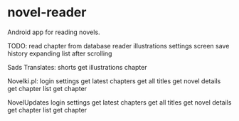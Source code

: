 # novel-reader
Android app for reading novels.

TODO:
read chapter from database
reader illustrations
settings screen
save history
expanding list after scrolling

Sads Translates:
shorts
get illustrations chapter

Novelki.pl:
login
settings
get latest chapters
get all titles
get novel details
get chapter list
get chapter

NovelUpdates
login
settings
get latest chapters
get all titles
get novel details
get chapter list
get chapter